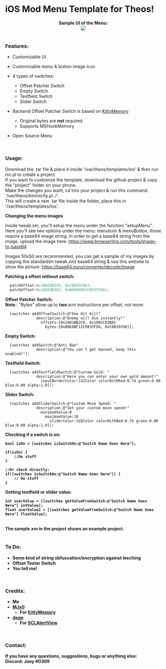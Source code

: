 # iOS Mod Menu Template for Theos!

<div style="text-align: center;">
<b>Sample UI of the Menu:</b><br>

<img src="https://i.imgur.com/f20XTb4.png">
</div>

<br>

### Features:
* Customizable UI
* Customizable menu & button image icon
* 4 types of switches:
	* Offset Patcher Switch
	* Empty Switch
	* Textfield Switch
	* Slider Switch

* Backend Offset Patcher Switch is based on [KittyMemory](https://github.com/MJx0/KittyMemory)
	* Original bytes are <b>not</b> required
	* Supports MSHookMemory

* Open Source Menu

<br>

### Usage:

Download the .tar file & place it inside '/var/theos/templates/ios' & then run nic.pl to create a project <br>
If you want to customize the template, download the github project & copy the "project" folder on your phone. <br>
Make the changes you want, cd into your project & run this command: '/var/theos/bin/nicify.pl ./'. <br>
This will create a new .tar file inside the folder, place this in '/var/theos/templates/ios'. <br>

<b> Changing the menu images </b>

Inside tweak.xm, you'll setup the menu under the function "setupMenu". 
Here you'll see two options under the menu: menuIcon & menuButton, those require a base64 image string.
In order to get a base64 string from the image, upload the image here: https://www.browserling.com/tools/image-to-base64

Images 50x50 are recommended, you can get a sample of my images by copying the standard(in tweak.xm) base64 string & use this website to show the picture: https://base64.guru/converter/decode/image



<b> Patching a offset without switch: </b>
```c
  patchOffset(0x1002DB3C8, 0xC0035FD6);
  patchOffset(0x10020D2D3, 0x00008052C0035FD6);
```


<b> Offset Patcher Switch: </b> <br>
<b> Note </b>: "Bytes" allow up to <b> two </b> arm instructions per offset, not more. <br>

```obj-c
  [switches addOffsetSwitch:@"One Hit Kill"
              description:@"Enemy will die instantly!"
                offsets:{0x1001BB2C0, 0x1002CB3B0}
                  bytes:{0x00E0BF12C0035FD6, 0xC0035FD6}];
```

<b> Empty Switch: </b>
```obj-c
  [switches addSwitch:@"Anti Ban"
              description:@"You can't get banned, keep this enabled!"];
```
<b> Textfield Switch: </b>
```obj-c
  [switches addTextfieldSwitch:@"Custom Gold: "
              description:@"Here you can enter your own gold amount!"
                inputBorderColor:[UIColor colorWithRed:0.74 green:0.00 blue:0.00 alpha:1.0]];
```
<b> Slider Switch: </b>
```obj-c
  [switches addSliderSwitch:@"Custom Move Speed: "
              description:@"Set your custom move speed!"
                minimumValue:0
                  maximumValue:10
                    sliderColor:[UIColor colorWithRed:0.74 green:0.00 blue:0.00 alpha:1.0]];  
```
<b> Checking if a switch is on:
```obj-c
bool isOn = [switches isSwitchOn:@"Switch Name Goes Here"];
    
if(isOn) {
	//Do stuff
}
    
//Or check directly:
if([switches isSwitchOn:@"Switch Name Goes Here"]) {
    // Do stuff
}
```
<b> Getting textfield or slider value: </b>
```obj-c
int userValue = [[switches getValueFromSwitch:@"Switch Name Goes Here"] intValue];
float userValue2 = [[switches getValueFromSwitch:@"Switch Name Goes Here"] floatValue];
```

<br>
The sample.xm in the project shows an example project.
<br>
<br>

### To Do:
* Some kind of string obfuscation/encryption against leeching
* Offset Tester Switch
* You tell me!

<br>

### Credits:
* Me
* [MJx0](https://github.com/MJx0)
  * For [KittyMemory](https://github.com/MJx0/KittyMemory)
* [dogo](https://github.com/dogo)
  * For [SCLAlertView](https://github.com/dogo/SCLAlertView)

<br>

### Contact:
If you have any questions, suggestions, bugs or anything else:
<br> <b>Discord:</b> Joey #0309

